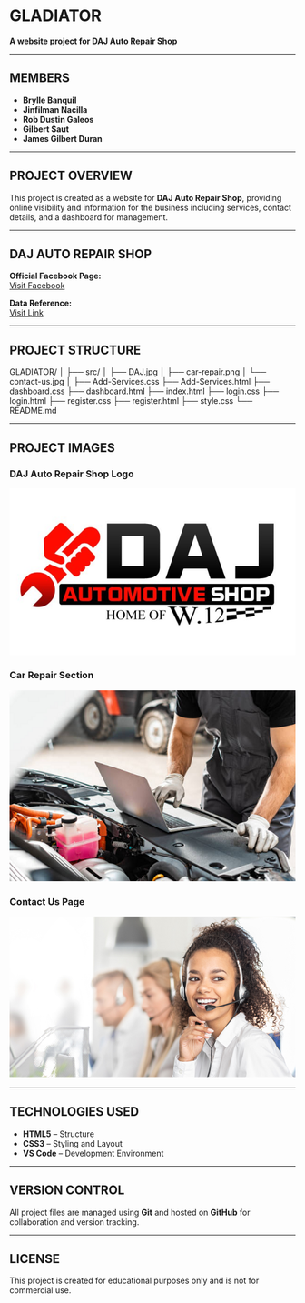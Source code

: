 # GLADIATOR

**A website project for DAJ Auto Repair Shop**

---

##  MEMBERS
- **Brylle Banquil**
- **Jinfilman Nacilla**
- **Rob Dustin Galeos**
- **Gilbert Saut**
- **James Gilbert Duran**

---

## PROJECT OVERVIEW
This project is created as a website for **DAJ Auto Repair Shop**, providing online visibility and information for the business including services, contact details, and a dashboard for management.

---

##  DAJ AUTO REPAIR SHOP
**Official Facebook Page:**  
[Visit Facebook](https://www.facebook.com/aelihk)

**Data Reference:**  
[Visit Link](https://www.cebuad.com/car-repair/daj-auto-repair-shop.html)

---

##  PROJECT STRUCTURE
GLADIATOR/
│
├── src/
│   ├── DAJ.jpg
│   ├── car-repair.png
│   └── contact-us.jpg
│
├── Add-Services.css
├── Add-Services.html
├── dashboard.css
├── dashboard.html
├── index.html
├── login.css
├── login.html
├── register.css
├── register.html
├── style.css
└── README.md



---

##  PROJECT IMAGES

###  DAJ Auto Repair Shop Logo
![DAJ Logo](src/DAJ.jpg)

### Car Repair Section
![Car Repair img](src/car-repair.png)

### Contact Us Page
![Contact us](src/contact-us.jpg)

---

## TECHNOLOGIES USED
- **HTML5** – Structure  
- **CSS3** – Styling and Layout  
- **VS Code** – Development Environment  

---

## VERSION CONTROL
All project files are managed using **Git** and hosted on **GitHub** for collaboration and version tracking.

---

## LICENSE
This project is created for educational purposes only and is not for commercial use.